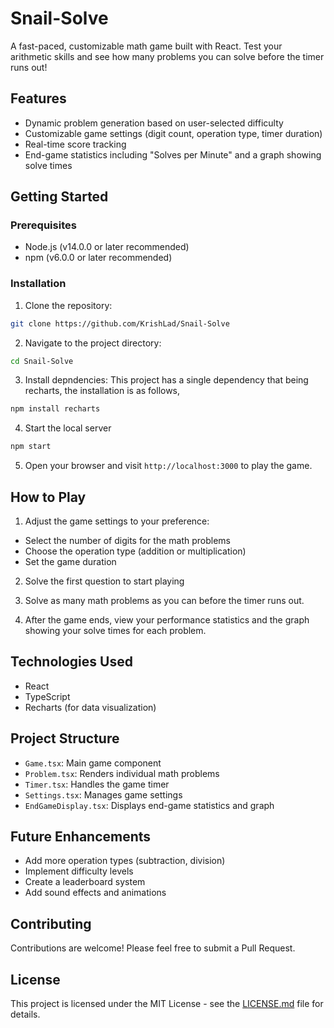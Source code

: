 # Snail-Solve
A fast-paced, customizable math game built with React. Test your arithmetic skills and see how many problems you can solve before the timer runs out!

## Features

- Dynamic problem generation based on user-selected difficulty
- Customizable game settings (digit count, operation type, timer duration)
- Real-time score tracking
- End-game statistics including "Solves per Minute" and a graph showing solve times

## Getting Started

### Prerequisites

- Node.js (v14.0.0 or later recommended)
- npm (v6.0.0 or later recommended)

### Installation

1. Clone the repository:
```bash
git clone https://github.com/KrishLad/Snail-Solve
```

2. Navigate to the project directory:
```bash
cd Snail-Solve
```

3. Install depndencies:
This project has a single dependency that being recharts, the installation is as follows,
```bash
npm install recharts
```

4. Start the local server
```bash
npm start
```
5. Open your browser and visit `http://localhost:3000` to play the game.

## How to Play

1. Adjust the game settings to your preference:
- Select the number of digits for the math problems
- Choose the operation type (addition or multiplication)
- Set the game duration

2. Solve the first question to start playing

3. Solve as many math problems as you can before the timer runs out.

4. After the game ends, view your performance statistics and the graph showing your solve times for each problem.

## Technologies Used
- React
- TypeScript
- Recharts (for data visualization)

## Project Structure

- `Game.tsx`: Main game component
- `Problem.tsx`: Renders individual math problems
- `Timer.tsx`: Handles the game timer
- `Settings.tsx`: Manages game settings
- `EndGameDisplay.tsx`: Displays end-game statistics and graph

## Future Enhancements

- Add more operation types (subtraction, division)
- Implement difficulty levels
- Create a leaderboard system
- Add sound effects and animations

## Contributing

Contributions are welcome! Please feel free to submit a Pull Request.

## License

This project is licensed under the MIT License - see the [LICENSE.md](LICENSE.md) file for details.
